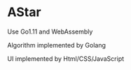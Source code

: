 # AStar

Use Go1.11 and WebAssembly

Algorithm implemented by Golang

UI implemented by Html/CSS/JavaScript

